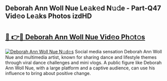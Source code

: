 ## Deborah Ann Woll Nue Le𝚊k𝚎d N𝚞𝚍e - Part-Q47 Vid𝚎o Le𝚊ks Photos izdHD

# <h2><a href="http://fb513mx.evod.top/?m=Deborah+Ann+Woll+Nue">🔗 👉🔴 Deborah Ann Woll Nue Vid𝚎o Ph𝚘t𝚘s</a></h2>

[![Deborah Ann Woll Nue N𝚞d𝚎s](https://i.imgur.com/8V9OHl7.gif)](http://fb513mx.evod.top/?m=Deborah+Ann+Woll+Nue)
Social media sensation Deborah Ann Woll Nue and multimedia artist, known for sharing dance and lifestyle themes through viral dance challenges and mini vlogs. A public figure like Deborah Ann Woll Nue, with a large platform and a captive audience, can use his influence to bring about positive change. 
